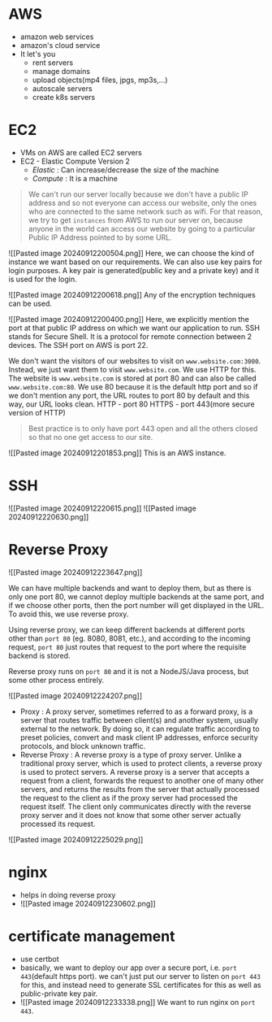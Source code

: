 # AWS
- amazon web services
- amazon's cloud service
- It let's you
	- rent servers
	- manage domains
	- upload objects(mp4 files, jpgs, mp3s,...)
	- autoscale servers
	- create k8s servers
# EC2
- VMs on AWS are called EC2 servers
- EC2 - Elastic Compute Version 2
	- *Elastic* : Can increase/decrease the size of the machine
	- *Compute* : It is a machine

> We can't run our server locally because we don't have a public IP address and so not everyone can access our website, only the ones who are connected to the same network such as wifi. For that reason, we try to get `instances` from AWS to run our server on, because anyone in the world can access our website by going to a particular Public IP Address pointed to by some URL.

![[Pasted image 20240912200504.png]]
Here, we can choose the kind of instance we want based on our requirements. We can also use key pairs for login purposes. A key pair is generated(public key and a private key) and it is used for the login.

![[Pasted image 20240912200618.png]]
Any of the encryption techniques can be used.


![[Pasted image 20240912200400.png]]
Here, we explicitly mention the port at that public IP address on which we want our application to run. 
SSH stands for Secure Shell. It is a protocol for remote connection between 2 devices. The SSH port on AWS is port 22.

We don't want the visitors of our websites to visit on `www.website.com:3000`. Instead, we just want them to visit `www.website.com`. We use HTTP for this. The website is `www.website.com` is stored at port 80 and can also be called `www.website.com:80`.  We use 80 because it is the default http port and so if we don't mention any port, the URL routes to port 80 by default and this way, our URL looks clean.
HTTP - port 80
HTTPS - port 443(more secure version of HTTP)

>Best practice is to only have port 443 open and all the others closed so that no one get access to our site.

![[Pasted image 20240912201853.png]]
This is an AWS instance. 

# SSH
![[Pasted image 20240912220615.png]]
![[Pasted image 20240912220630.png]]

# Reverse Proxy
![[Pasted image 20240912223647.png]]

We can have multiple backends and want to deploy them, but as there is only one port 80, we cannot deploy multiple backends at the same port, and if we choose other ports, then the port number will get displayed in the URL. To avoid this, we use reverse proxy.

Using reverse proxy, we can keep different backends at different ports other than `port 80` (eg. 8080, 8081, etc.), and according to the incoming request, `port 80` just routes that request to the port where the requisite backend is stored. 

Reverse proxy runs on `port 80` and it is not a NodeJS/Java process, but some other process entirely.

![[Pasted image 20240912224207.png]]

- Proxy : A proxy server, sometimes referred to as a forward proxy, is a server that routes traffic between client(s) and another system, usually external to the network. By doing so, it can regulate traffic according to preset policies, convert and mask client IP addresses, enforce security protocols, and block unknown traffic.
- Reverse Proxy : A reverse proxy is a type of proxy server. Unlike a traditional proxy server, which is used to protect clients, a reverse proxy is used to protect servers. A reverse proxy is a server that accepts a request from a client, forwards the request to another one of many other servers, and returns the results from the server that actually processed the request to the client as if the proxy server had processed the request itself. The client only communicates directly with the reverse proxy server and it does not know that some other server actually processed its request.

![[Pasted image 20240912225029.png]]

# nginx
- helps in doing reverse proxy
- ![[Pasted image 20240912230602.png]]

# certificate management
- use certbot
- basically, we want to deploy our app over a secure port, i.e. `port 443`(default https port). we can't just put our server to listen on `port 443` for this, and instead need to generate SSL certificates for this as well as public-private key pair.
- ![[Pasted image 20240912233338.png]] We want to run nginx on `port 443`. 






